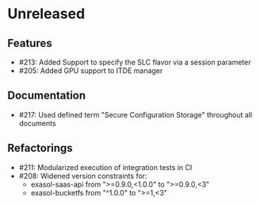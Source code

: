 # Unreleased

## Features

* #213: Added Support to specify the SLC flavor via a session parameter
* #205: Added GPU support to ITDE manager

## Documentation

* #217: Used defined term "Secure Configuration Storage" throughout all documents

## Refactorings

* #211: Modularized execution of integration tests in CI
* #208: Widened version constraints for:
   * exasol-saas-api from ">=0.9.0,<1.0.0" to ">=0.9.0,<3"
   * exasol-bucketfs from "^1.0.0" to ">=1,<3"

